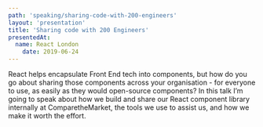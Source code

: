```yaml
---
path: 'speaking/sharing-code-with-200-engineers'
layout: 'presentation'
title: 'Sharing code with 200 Engineers'
presentedAt: 
  name: React London
    date: 2019-06-24
---
```


React helps encapsulate Front End tech into components, but how do you go about sharing those components across your organisation - for everyone to use, as easily as they would open-source components? In this talk I’m going to speak about how we build and share our React component library internally at ComparetheMarket, the tools we use to assist us, and how we make it worth the effort.
